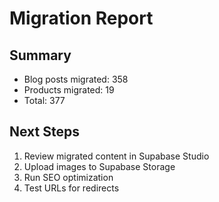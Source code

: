 
# Migration Report

## Summary
- Blog posts migrated: 358
- Products migrated: 19
- Total: 377

## Next Steps
1. Review migrated content in Supabase Studio
2. Upload images to Supabase Storage
3. Run SEO optimization
4. Test URLs for redirects
